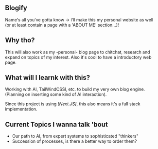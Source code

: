 ## Blogify
Name's all you've gotta know
-> I'll make this my personal website as well (or at least contain a page with a 'ABOUT ME' section...)!

## Why tho?
This will also work as my -personal- blog page to chitchat, research and expand on topics of my interest.
Also it's cool to have a introductory web page.

## What will I learnk with this?
Working with AI, TailWindCSSl, etc. to build my very own blog engine.
(Planning on inserting some kind of AI interaction).

Since this project is using *[Next.JS]*, this also means it's a full stack implementation.

## Current Topics I wanna talk 'bout
- Our path to AI, from expert systems to sophisticated "thinkers"
- Succession of processes, is there a better way to order them?